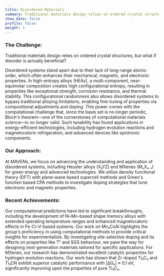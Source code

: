 ```yaml
---
title: Disordered Materials
summary: Traditional materials design relies on ordered crystal structures, but what if disorder is actually beneficial?
show_date: false
profile: false
weight: 1
---
```

### The Challenge:
Traditional materials design relies on ordered crystal structures, but what if disorder is actually beneficial?

Disordered systems stand apart due to their lack of long-range atomic order, which often enhances their mechanical, magnetic, and electronic properties. In high-entropy alloys (HEAs), a multi-component, near-equimolar composition creates high configurational entropy, resulting in properties like exceptional strength, corrosion resistance, and thermal stability. This configurational randomness also allows disordered systems to bypass traditional alloying limitations, enabling fine-tuning of properties via compositional adjustments and doping.
This power comes with the computational challenge that, since the basis set is no longer periodic, Bloch's theorem—one of the cornerstones of computational materials science—is no longer valid. Such tunability has found applications in energy-efficient technologies, including hydrogen evolution reactions and magnetocaloric refrigeration, and advanced devices like spintronic components.
### Our Approach:
At MAVENs, we focus on advancing the understanding and application of disordered systems, including Heusler alloys (X₂YZ) and MXenes (MₙXₙ₋₁) for green energy and advanced technologies. We utilize density functional theory (DFT) with plane-wave based supercell methods and Green's function based CPA methods to investigate doping strategies that tune electronic and magnetic properties.

### Recent Achievements:
Our computational predictions have led to significant breakthroughs, including the development of Ni-Mn-based shape memory alloys with extended operating temperature ranges and enhanced magnetocaloric effects in Fe-Cr-V-based systems. Our work on Mn₂CoAl highlights the group's proficiency in using computational methods to provide critical insights for experimentalists. By investigating site-selective doping and its effects on properties like Tᶜ and SGS behaviour, we pave the way for designing next-generation materials tailored for specific applications.
For MXenes, our research has demonstrated excellent catalytic properties for hydrogen evolution reactions. Our work has shown that Zr-doped Ti₃C₂ and Ti₃CN exhibit superior catalytic performance with |ΔGₕ| ≈ 0.1 eV, significantly improving upon the properties of pure Ti₃C₂.
